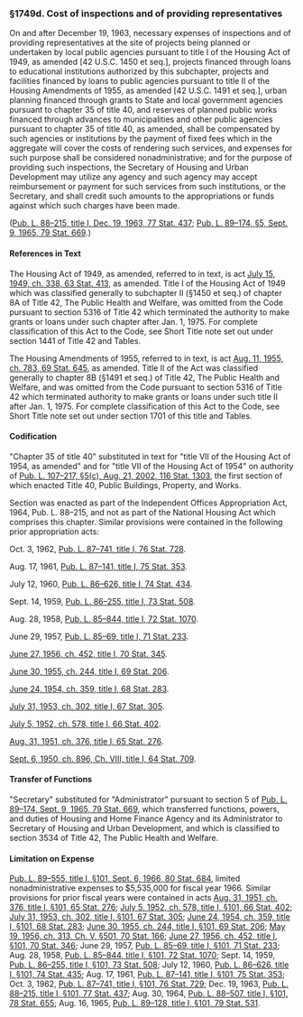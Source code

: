 ### §1749d. Cost of inspections and of providing representatives ###

On and after December 19, 1963, necessary expenses of inspections and of providing representatives at the site of projects being planned or undertaken by local public agencies pursuant to title I of the Housing Act of 1949, as amended [42 U.S.C. 1450 et seq.], projects financed through loans to educational institutions authorized by this subchapter, projects and facilities financed by loans to public agencies pursuant to title II of the Housing Amendments of 1955, as amended [42 U.S.C. 1491 et seq.], urban planning financed through grants to State and local government agencies pursuant to chapter 35 of title 40, and reserves of planned public works financed through advances to municipalities and other public agencies pursuant to chapter 35 of title 40, as amended, shall be compensated by such agencies or institutions by the payment of fixed fees which in the aggregate will cover the costs of rendering such services, and expenses for such purpose shall be considered nonadministrative; and for the purpose of providing such inspections, the Secretary of Housing and Urban Development may utilize any agency and such agency may accept reimbursement or payment for such services from such institutions, or the Secretary, and shall credit such amounts to the appropriations or funds against which such charges have been made.

([Pub. L. 88–215, title I, Dec. 19, 1963, 77 Stat. 437](/statviewer.htm?volume=77&page=437); [Pub. L. 89–174, §5, Sept. 9, 1965, 79 Stat. 669](/statviewer.htm?volume=79&page=669).)

#### References in Text ####

The Housing Act of 1949, as amended, referred to in text, is act [July 15, 1949, ch. 338, 63 Stat. 413](/statviewer.htm?volume=63&page=413), as amended. Title I of the Housing Act of 1949 which was classified generally to subchapter II (§1450 et seq.) of chapter 8A of Title 42, The Public Health and Welfare, was omitted from the Code pursuant to section 5316 of Title 42 which terminated the authority to make grants or loans under such chapter after Jan. 1, 1975. For complete classification of this Act to the Code, see Short Title note set out under section 1441 of Title 42 and Tables.

The Housing Amendments of 1955, referred to in text, is act [Aug. 11, 1955, ch. 783, 69 Stat. 645](/statviewer.htm?volume=69&page=645), as amended. Title II of the Act was classified generally to chapter 8B (§1491 et seq.) of Title 42, The Public Health and Welfare, and was omitted from the Code pursuant to section 5316 of Title 42 which terminated authority to make grants or loans under such title II after Jan. 1, 1975. For complete classification of this Act to the Code, see Short Title note set out under section 1701 of this title and Tables.

#### Codification ####

"Chapter 35 of title 40" substituted in text for "title VII of the Housing Act of 1954, as amended" and for "title VII of the Housing Act of 1954" on authority of [Pub. L. 107–217, §5(c), Aug. 21, 2002, 116 Stat. 1303](/statviewer.htm?volume=116&page=1303), the first section of which enacted Title 40, Public Buildings, Property, and Works.

Section was enacted as part of the Independent Offices Appropriation Act, 1964, Pub. L. 88–215, and not as part of the National Housing Act which comprises this chapter. Similar provisions were contained in the following prior appropriation acts:

Oct. 3, 1962, [Pub. L. 87–741, title I, 76 Stat. 728](/statviewer.htm?volume=76&page=728).

Aug. 17, 1961, [Pub. L. 87–141, title I, 75 Stat. 353](/statviewer.htm?volume=75&page=353).

July 12, 1960, [Pub. L. 86–626, title I, 74 Stat. 434](/statviewer.htm?volume=74&page=434).

Sept. 14, 1959, [Pub. L. 86–255, title I, 73 Stat. 508](/statviewer.htm?volume=73&page=508).

Aug. 28, 1958, [Pub. L. 85–844, title I, 72 Stat. 1070](/statviewer.htm?volume=72&page=1070).

June 29, 1957, [Pub. L. 85–69, title I, 71 Stat. 233](/statviewer.htm?volume=71&page=233).

[June 27, 1956, ch. 452, title I, 70 Stat. 345](/statviewer.htm?volume=70&page=345).

[June 30, 1955, ch. 244, title I, 69 Stat. 206](/statviewer.htm?volume=69&page=206).

[June 24, 1954, ch. 359, title I, 68 Stat. 283](/statviewer.htm?volume=68&page=283).

[July 31, 1953, ch. 302, title I, 67 Stat. 305](/statviewer.htm?volume=67&page=305).

[July 5, 1952, ch. 578, title I, 66 Stat. 402](/statviewer.htm?volume=66&page=402).

[Aug. 31, 1951, ch. 376, title I, 65 Stat. 276](/statviewer.htm?volume=65&page=276).

[Sept. 6, 1950, ch. 896, Ch. VIII, title I, 64 Stat. 709](/statviewer.htm?volume=64&page=709).

#### Transfer of Functions ####

"Secretary" substituted for "Administrator" pursuant to section 5 of [Pub. L. 89–174, Sept. 9, 1965, 79 Stat. 669](/statviewer.htm?volume=79&page=669), which transferred functions, powers, and duties of Housing and Home Finance Agency and its Administrator to Secretary of Housing and Urban Development, and which is classified to section 3534 of Title 42, The Public Health and Welfare.

#### Limitation on Expense ####

[Pub. L. 89–555, title I, §101, Sept. 6, 1966, 80 Stat. 684](/statviewer.htm?volume=80&page=684), limited nonadministrative expenses to $5,535,000 for fiscal year 1966. Similar provisions for prior fiscal years were contained in acts [Aug. 31, 1951, ch. 376, title I, §101, 65 Stat. 276](/statviewer.htm?volume=65&page=276); [July 5, 1952, ch. 578, title I, §101, 66 Stat. 402](/statviewer.htm?volume=66&page=402); [July 31, 1953, ch. 302, title I, §101, 67 Stat. 305](/statviewer.htm?volume=67&page=305); [June 24, 1954, ch. 359, title I, §101, 68 Stat. 283](/statviewer.htm?volume=68&page=283); [June 30, 1955, ch. 244, title I, §101, 69 Stat. 206](/statviewer.htm?volume=69&page=206); [May 19, 1956, ch. 313, Ch. V, §501, 70 Stat. 166](/statviewer.htm?volume=70&page=166); [June 27, 1956, ch. 452, title I, §101, 70 Stat. 346](/statviewer.htm?volume=70&page=346); June 29, 1957, [Pub. L. 85–69, title I, §101, 71 Stat. 233](/statviewer.htm?volume=71&page=233); Aug. 28, 1958, [Pub. L. 85–844, title I, §101, 72 Stat. 1070](/statviewer.htm?volume=72&page=1070); Sept. 14, 1959, [Pub. L. 86–255, title I, §101, 73 Stat. 508](/statviewer.htm?volume=73&page=508); July 12, 1960, [Pub. L. 86–626, title I, §101, 74 Stat. 435](/statviewer.htm?volume=74&page=435); Aug. 17, 1961, [Pub. L. 87–141, title I, §101, 75 Stat. 353](/statviewer.htm?volume=75&page=353); Oct. 3, 1962, [Pub. L. 87–741, title I, §101, 76 Stat. 729](/statviewer.htm?volume=76&page=729); Dec. 19, 1963, [Pub. L. 88–215, title I, §101, 77 Stat. 437](/statviewer.htm?volume=77&page=437); Aug. 30, 1964, [Pub. L. 88–507, title I, §101, 78 Stat. 655](/statviewer.htm?volume=78&page=655); Aug. 16, 1965, [Pub. L. 89–128, title I, §101, 79 Stat. 531](/statviewer.htm?volume=79&page=531).